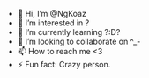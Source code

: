 - 👋 Hi, I’m @NgKoaz
- 👀 I’m interested in ?
- 🌱 I’m currently learning ?:D?
- 💞️ I’m looking to collaborate on ^_-
- 📫 How to reach me <3
- ⚡ Fun fact: Crazy person.

<!---
NgKoaz/NgKoaz is a ✨ special ✨ repository because its `README.md` (this file) appears on your GitHub profile.
You can click the Preview link to take a look at your changes.
--->
